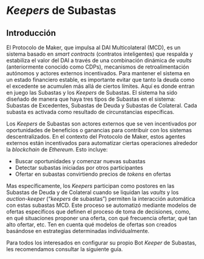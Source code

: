 # _Keepers_ de Subastas

## Introducción   

El Protocolo de Maker, que impulsa al DAI Multicolateral \(MCD\), es un sistema basado en _smart contracts_ (contratos inteligentes) que respalda y estabiliza el valor del DAI a través de una combinación dinámica de _vaults_ \(anteriormente conocido como CDPs\), mecanismos de retroalimentación autónomos y actores externos incentivados. Para mantener el sistema en un estado financiero estable, es importante evitar que tanto la deuda como el excedente se acumulen más allá de ciertos límites. Aquí es donde entran en juego las Subastas y los _Keepers_ de Subastas. El sistema ha sido diseñado de manera que haya tres tipos de Subastas en el sistema: Subastas de Excedentes, Subastas de Deuda y Subastas de Colateral. Cada subasta es activada como resultado de circunstancias específicas.  

Los _Keepers_ de Subastas son actores externos que se ven incentivados por oportunidades de beneficios o ganancias para contribuir con los sistemas descentralizados. En el contexto del Protocolo de Maker, estos agentes externos están incentivados para automatizar ciertas operaciones alrededor la _blockchain_ de _Ethereum_. Esto incluye: 

* Buscar oportunidades y comenzar nuevas subastas
* Detectar subastas iniciadas por otros participantes
* Ofertar en subastas convirtiendo precios de _tokens_ en ofertas

Mas específicamente, los _Keepers_ participan como postores en las Subastas de Deuda y de Colateral cuando se liquidan las _vaults_ y los _auction-keeper_ (“_keepers_ de subastas”) permiten la interacción automática con estas subastas MCD. Este proceso se automatizó mediante modelos de ofertas específicos que definen el proceso de toma de decisiones, como, en qué situaciones proponer una oferta, con qué frecuencia ofertar, qué tan alto ofertar, etc. Ten en cuenta qué modelos de ofertas son creados basándose en estrategias determinadas individualmente.     

Para todos los interesados en configurar su propio Bot _Keeper_ de Subastas, les recomendamos consultar la siguiente guía.  